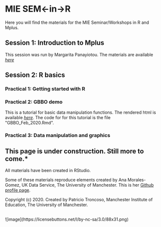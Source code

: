 # MIE SEM<-in->R

Here you will find the materials for the MIE Seminar/Workshops in R and Mplus.

## Session 1: Introduction to Mplus

This session was run by Margarita Panayiotou. The materials are available [*here*](https://www.dropbox.com/sh/s690e0bt8accjnn/AADmMqI3D_7qua1mn96x7Pt2a?dl=0)

## Session 2: R basics

### Practical 1: Getting started with R

### Practical 2: GBBO demo 

This is a tutorial for basic data manipulation functions. The rendered html is available [*here*](https://rpubs.com/patroncos/577078). The code for for this tutorial is the file "GBBO_Feb_2020.Rmd".

### Practical 3: Data manipulation and graphics

## This page is under construction. Still more to come.*

All materials have been created in RStudio.

Some of these materials reproduce elements created by Ana Morales-Gomez, UK Data Service, The University of Manchester. This is her [Github profile page](https://github.com/A-mora).


Copyright (c) 2020. Created by Patricio Troncoso, Manchester Institute of Education, The University of Manchester.

<br>
![image](https://licensebuttons.net/l/by-nc-sa/3.0/88x31.png)
